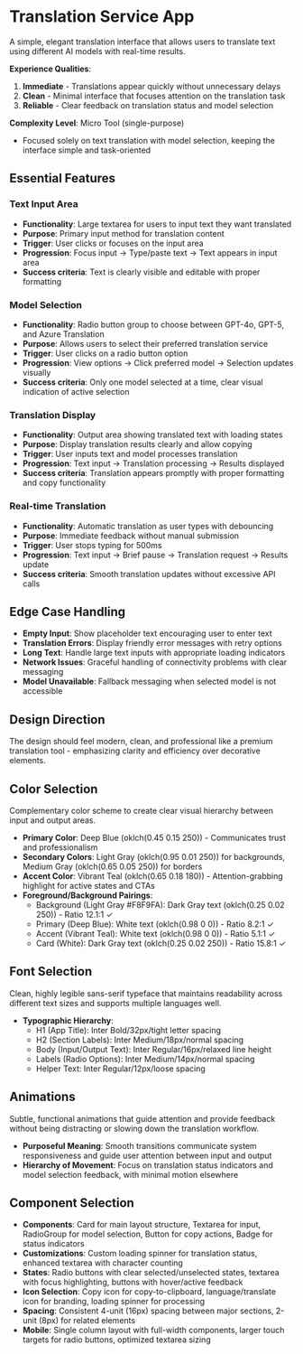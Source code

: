# Translation Service App

A simple, elegant translation interface that allows users to translate text using different AI models with real-time results.

**Experience Qualities**:
1. **Immediate** - Translations appear quickly without unnecessary delays
2. **Clean** - Minimal interface that focuses attention on the translation task
3. **Reliable** - Clear feedback on translation status and model selection

**Complexity Level**: Micro Tool (single-purpose)
- Focused solely on text translation with model selection, keeping the interface simple and task-oriented

## Essential Features

### Text Input Area
- **Functionality**: Large textarea for users to input text they want translated
- **Purpose**: Primary input method for translation content
- **Trigger**: User clicks or focuses on the input area
- **Progression**: Focus input → Type/paste text → Text appears in input area
- **Success criteria**: Text is clearly visible and editable with proper formatting

### Model Selection
- **Functionality**: Radio button group to choose between GPT-4o, GPT-5, and Azure Translation
- **Purpose**: Allows users to select their preferred translation service
- **Trigger**: User clicks on a radio button option
- **Progression**: View options → Click preferred model → Selection updates visually
- **Success criteria**: Only one model selected at a time, clear visual indication of active selection

### Translation Display
- **Functionality**: Output area showing translated text with loading states
- **Purpose**: Display translation results clearly and allow copying
- **Trigger**: User inputs text and model processes translation
- **Progression**: Text input → Translation processing → Results displayed
- **Success criteria**: Translation appears promptly with proper formatting and copy functionality

### Real-time Translation
- **Functionality**: Automatic translation as user types with debouncing
- **Purpose**: Immediate feedback without manual submission
- **Trigger**: User stops typing for 500ms
- **Progression**: Text input → Brief pause → Translation request → Results update
- **Success criteria**: Smooth translation updates without excessive API calls

## Edge Case Handling

- **Empty Input**: Show placeholder text encouraging user to enter text
- **Translation Errors**: Display friendly error messages with retry options
- **Long Text**: Handle large text inputs with appropriate loading indicators
- **Network Issues**: Graceful handling of connectivity problems with clear messaging
- **Model Unavailable**: Fallback messaging when selected model is not accessible

## Design Direction

The design should feel modern, clean, and professional like a premium translation tool - emphasizing clarity and efficiency over decorative elements.

## Color Selection

Complementary color scheme to create clear visual hierarchy between input and output areas.

- **Primary Color**: Deep Blue (oklch(0.45 0.15 250)) - Communicates trust and professionalism
- **Secondary Colors**: Light Gray (oklch(0.95 0.01 250)) for backgrounds, Medium Gray (oklch(0.65 0.05 250)) for borders
- **Accent Color**: Vibrant Teal (oklch(0.65 0.18 180)) - Attention-grabbing highlight for active states and CTAs
- **Foreground/Background Pairings**:
  - Background (Light Gray #F8F9FA): Dark Gray text (oklch(0.25 0.02 250)) - Ratio 12.1:1 ✓
  - Primary (Deep Blue): White text (oklch(0.98 0 0)) - Ratio 8.2:1 ✓
  - Accent (Vibrant Teal): White text (oklch(0.98 0 0)) - Ratio 5.1:1 ✓
  - Card (White): Dark Gray text (oklch(0.25 0.02 250)) - Ratio 15.8:1 ✓

## Font Selection

Clean, highly legible sans-serif typeface that maintains readability across different text sizes and supports multiple languages well.

- **Typographic Hierarchy**:
  - H1 (App Title): Inter Bold/32px/tight letter spacing
  - H2 (Section Labels): Inter Medium/18px/normal spacing  
  - Body (Input/Output Text): Inter Regular/16px/relaxed line height
  - Labels (Radio Options): Inter Medium/14px/normal spacing
  - Helper Text: Inter Regular/12px/loose spacing

## Animations

Subtle, functional animations that guide attention and provide feedback without being distracting or slowing down the translation workflow.

- **Purposeful Meaning**: Smooth transitions communicate system responsiveness and guide user attention between input and output
- **Hierarchy of Movement**: Focus on translation status indicators and model selection feedback, with minimal motion elsewhere

## Component Selection

- **Components**: Card for main layout structure, Textarea for input, RadioGroup for model selection, Button for copy actions, Badge for status indicators
- **Customizations**: Custom loading spinner for translation status, enhanced textarea with character counting
- **States**: Radio buttons with clear selected/unselected states, textarea with focus highlighting, buttons with hover/active feedback
- **Icon Selection**: Copy icon for copy-to-clipboard, language/translate icon for branding, loading spinner for processing
- **Spacing**: Consistent 4-unit (16px) spacing between major sections, 2-unit (8px) for related elements
- **Mobile**: Single column layout with full-width components, larger touch targets for radio buttons, optimized textarea sizing
